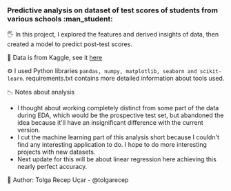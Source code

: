 <h3>Predictive analysis on dataset of test scores of students from various schools :man_student:</h3> 

:raised_hand_with_fingers_splayed: In this project, I explored the features and derived insights of data, then created a model to predict post-test scores.

:page_facing_up: Data is from Kaggle, see it <a href="https://www.kaggle.com/kwadwoofosu/predict-test-scores-of-students">here</a>

:gear: I used Python libraries `pandas, numpy, matplotlib, seaborn and scikit-learn`. requirements.txt contains more detailed information about tools used.

:chart_with_downwards_trend: Notes about analysis
- I thought about working completely distinct from some part of the data during EDA, which would be the prospective test set, but abandoned the idea because it'll have an insignificant difference with the current version.
- I cut the machine learning part of this analysis short because I couldn't find any interesting application to do. I hope to do more interesting projects with new datasets.
- Next update for this will be about linear regression here achieving this nearly perfect accuracy.


:man: Author: Tolga Recep Uçar - @tolgarecep
